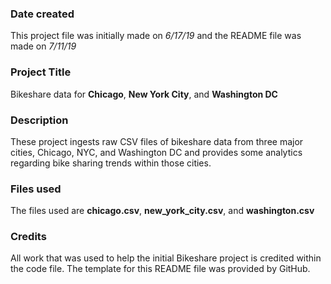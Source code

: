 ### Date created
This project file was initially made on *6/17/19* and the README file was made on *7/11/19*

### Project Title
Bikeshare data for **Chicago**, **New York City**, and **Washington DC**

### Description
These project ingests raw CSV files of bikeshare data from three major cities, Chicago, NYC, and Washington DC and provides some analytics regarding bike sharing trends within those cities.

### Files used
The files used are **chicago.csv**, **new_york_city.csv**, and **washington.csv**

### Credits
All work that was used to help the initial Bikeshare project is credited within the code file. The template for this README file was provided by GitHub.

